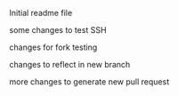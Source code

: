 Initial readme file

some changes to test SSH

changes for fork testing

changes to reflect in new branch

more changes to generate new pull request